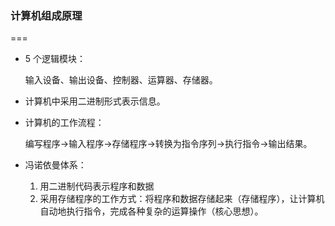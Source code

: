 ### 计算机组成原理

===

* 5 个逻辑模块：

  输入设备、输出设备、控制器、运算器、存储器。

* 计算机中采用二进制形式表示信息。

* 计算机的工作流程：

  编写程序->输入程序->存储程序->转换为指令序列->执行指令->输出结果。

* 冯诺依曼体系：

  1. 用二进制代码表示程序和数据
  2. 采用存储程序的工作方式：将程序和数据存储起来（存储程序），让计算机自动地执行指令，完成各种复杂的运算操作（核心思想）。